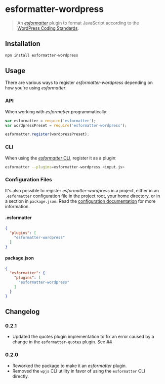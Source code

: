 # esformatter-wordpress

> An [*esformatter*](https://github.com/millermedeiros/esformatter) plugin to format JavaScript according to the [WordPress Coding Standards](https://make.wordpress.org/core/handbook/coding-standards/javascript/).


## Installation

```sh
npm install esformatter-wordpress
```


## Usage

There are various ways to register *esformatter-wordpress* depending on how you're using *esformatter*.

### API

When working with *esformatter* programmatically:

```js
var esformatter = require('esformatter');
var wordpressPreset = require('esformatter-wordpress');

esformatter.register(wordpressPreset);
```

### CLI

When using the [*esformatter* CLI](https://github.com/millermedeiros/esformatter#cli), register it as a plugin:

```sh
esformatter --plugins=esformatter-wordpress <input.js>
```

### Configuration Files

It's also possible to register *esformatter-wordpress* in a project, either in an `.esformatter` configuration file in the project root, your home directory, or in a section in `package.json`. Read the [configuration documentation](https://github.com/millermedeiros/esformatter/blob/master/doc/config.md) for more information.

#### .esformatter

```json
{
  "plugins": [
    "esformatter-wordpress"
  ]
}
```

#### package.json

```json
{
  "esformatter": {
    "plugins": [
      "esformatter-wordpress"
    ]
  }
}
```


## Changelog

### 0.2.1

* Updated the quotes plugin implementation to fix an error caused by a change in the `esformatter-quotes` plugin. See [#4](https://github.com/cedaro/esformatter-wordpress/issues/4)

### 0.2.0

* Reworked the package to make it an *esformatter* plugin.
* Removed the `wpjs` CLI utility in favor of using the `esformatter` CLI directly.
